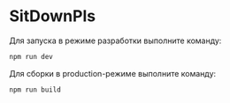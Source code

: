 # SitDownPls

Для запуска в режиме разработки выполните команду:

```bash
npm run dev
```

Для сборки в production-режиме выполните команду:

```bash
npm run build
```
